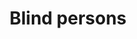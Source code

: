 ---
title: Blind persons
longTitle: 'Blind persons'
tags:
- gccommon
usedFor:
- "[[Persons with disabilities]]"
---
